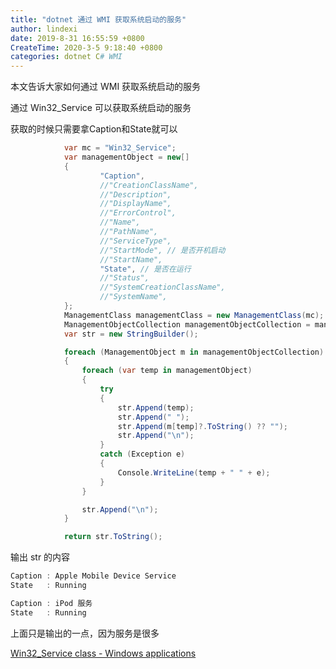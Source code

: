 ```yaml
---
title: "dotnet 通过 WMI 获取系统启动的服务"
author: lindexi
date: 2019-8-31 16:55:59 +0800
CreateTime: 2020-3-5 9:18:40 +0800
categories: dotnet C# WMI
---
```


本文告诉大家如何通过 WMI 获取系统启动的服务

<!--more-->



<!-- 标签：dotnet,C#,WMI -->

通过 Win32_Service 可以获取系统启动的服务

获取的时候只需要拿Caption和State就可以


```csharp
            var mc = "Win32_Service";
            var managementObject = new[]
            {
                    "Caption",
                    //"CreationClassName",
                    //"Description",
                    //"DisplayName",
                    //"ErrorControl",
                    //"Name",
                    //"PathName",
                    //"ServiceType",
                    //"StartMode", // 是否开机启动
                    //"StartName", 
                    "State", // 是否在运行
                    //"Status",
                    //"SystemCreationClassName",
                    //"SystemName",
            };
            ManagementClass managementClass = new ManagementClass(mc);
            ManagementObjectCollection managementObjectCollection = managementClass.GetInstances();
            var str = new StringBuilder();

            foreach (ManagementObject m in managementObjectCollection)
            {
                foreach (var temp in managementObject)
                {
                    try
                    {
                        str.Append(temp);
                        str.Append(" ");
                        str.Append(m[temp]?.ToString() ?? "");
                        str.Append("\n");
                    }
                    catch (Exception e)
                    {
                        Console.WriteLine(temp + " " + e);
                    }
                }

                str.Append("\n");
            }

            return str.ToString();
```

输出 str 的内容

```csharp
Caption : Apple Mobile Device Service
State   : Running

Caption : iPod 服务
State   : Running
```

上面只是输出的一点，因为服务是很多

[Win32_Service class - Windows applications](https://docs.microsoft.com/en-us/windows/desktop/cimwin32prov/win32-service )

